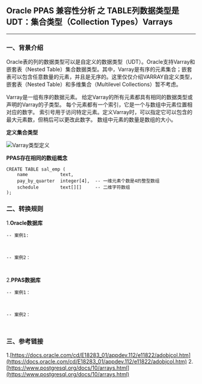 ## Oracle PPAS 兼容性分析 之 TABLE列数据类型是UDT：集合类型（Collection Types）Varrays 
---

### 一、背景介绍
Oracle表的列的数据类型可以是自定义的数据类型（UDT）。Oracle支持Varray和嵌套表（Nested Table）集合数据类型。其中，Varray是有序的元素集合；嵌套表可以包含任意数量的元素，并且是无序的。这里仅仅介绍VARRAY自定义类型，嵌套表（Nested Table）和多维集合（Multilevel Collections）暂不考虑。

Varray是一组有序的数据元素。 给定Varray的所有元素都具有相同的数据类型或声明的Varray的子类型。 每个元素都有一个索引，它是一个与数组中元素位置相对应的数字。 索引号用于访问特定元素。定义Varray时，可以指定它可以包含的最大元素数，但稍后可以更改此数字。 数组中元素的数量是数组的大小。

**定义集合类型**

![Varray类型定义](https://docs.oracle.com/cd/E11882_01/appdev.112/e25519/img/varray_type_def.gif)

**PPAS存在相同的数组概念**
```
CREATE TABLE sal_emp (
    name            text,
    pay_by_quarter  integer[4],  -- 一维元素个数是4的整型数组
    schedule        text[][]     -- 二维字符数组
);
```

### 二、转换规则
1.**Oracle数据库**
```
-- 案例1:



-- 案例2：



```

2.**PPAS数据库**
```
-- 案例1：



-- 案例2：



```





### 三、参考链接
1.[https://docs.oracle.com/cd/E18283_01/appdev.112/e11822/adobjcol.htm](https://docs.oracle.com/cd/E18283_01/appdev.112/e11822/adobjcol.htm)
2.[https://www.postgresql.org/docs/10/arrays.html](https://www.postgresql.org/docs/10/arrays.html)

